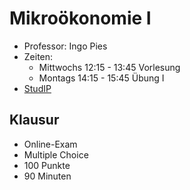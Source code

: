 # Mikroökonomie I

- Professor: Ingo Pies
- Zeiten:
    - Mittwochs 12:15 - 13:45 Vorlesung
    - Montags 14:15 - 15:45 Übung I
- [StudIP](https://studip.uni-halle.de/dispatch.php/course/details?sem_id=8f1b6a567146a3dc5e426d1abd87d2fd)



## Klausur

- Online-Exam 
- Multiple Choice
- 100 Punkte
- 90 Minuten
